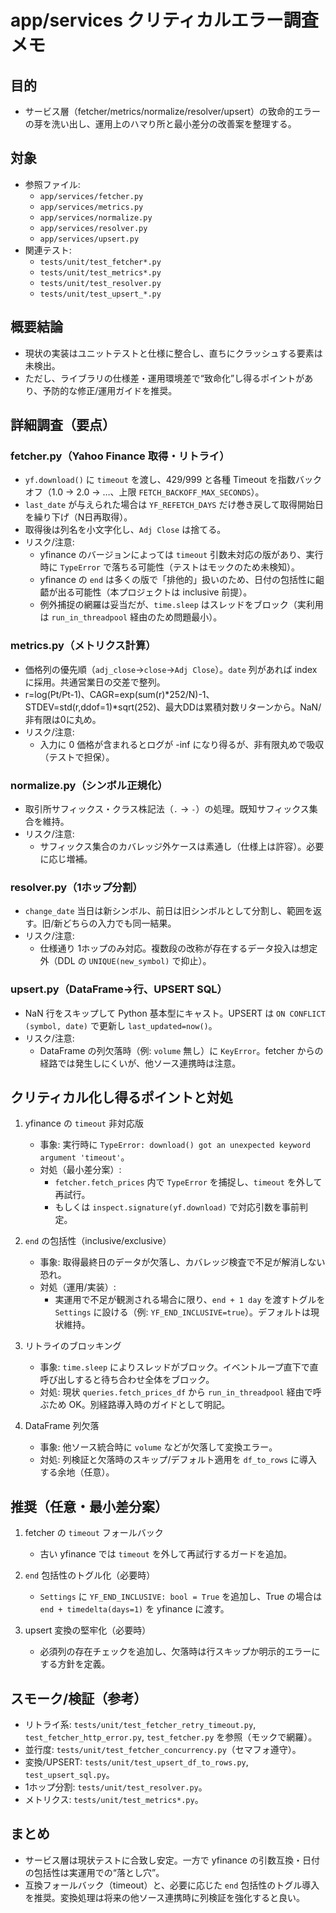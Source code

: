 # app/services クリティカルエラー調査メモ

## 目的
- サービス層（fetcher/metrics/normalize/resolver/upsert）の致命的エラーの芽を洗い出し、運用上のハマり所と最小差分の改善案を整理する。

## 対象
- 参照ファイル:
  - `app/services/fetcher.py`
  - `app/services/metrics.py`
  - `app/services/normalize.py`
  - `app/services/resolver.py`
  - `app/services/upsert.py`
- 関連テスト:
  - `tests/unit/test_fetcher*.py`
  - `tests/unit/test_metrics*.py`
  - `tests/unit/test_resolver.py`
  - `tests/unit/test_upsert_*.py`

## 概要結論
- 現状の実装はユニットテストと仕様に整合し、直ちにクラッシュする要素は未検出。
- ただし、ライブラリの仕様差・運用環境差で“致命化”し得るポイントがあり、予防的な修正/運用ガイドを推奨。

## 詳細調査（要点）

### fetcher.py（Yahoo Finance 取得・リトライ）
- `yf.download()` に `timeout` を渡し、429/999 と各種 Timeout を指数バックオフ（1.0 → 2.0 → …、上限 `FETCH_BACKOFF_MAX_SECONDS`）。
- `last_date` が与えられた場合は `YF_REFETCH_DAYS` だけ巻き戻して取得開始日を繰り下げ（N日再取得）。
- 取得後は列名を小文字化し、`Adj Close` は捨てる。
- リスク/注意:
  - yfinance のバージョンによっては `timeout` 引数未対応の版があり、実行時に `TypeError` で落ちる可能性（テストはモックのため未検知）。
  - yfinance の `end` は多くの版で「排他的」扱いのため、日付の包括性に齟齬が出る可能性（本プロジェクトは inclusive 前提）。
  - 例外捕捉の網羅は妥当だが、`time.sleep` はスレッドをブロック（実利用は `run_in_threadpool` 経由のため問題最小）。

### metrics.py（メトリクス計算）
- 価格列の優先順（`adj_close`→`close`→`Adj Close`）。`date` 列があれば index に採用。共通営業日の交差で整列。
- r=log(Pt/Pt-1)、CAGR=exp(sum(r)*252/N)-1、STDEV=std(r,ddof=1)*sqrt(252)、最大DDは累積対数リターンから。NaN/非有限は0に丸め。
- リスク/注意:
  - 入力に 0 価格が含まれるとログが -inf になり得るが、非有限丸めで吸収（テストで担保）。

### normalize.py（シンボル正規化）
- 取引所サフィックス・クラス株記法（`.` → `-`）の処理。既知サフィックス集合を維持。
- リスク/注意:
  - サフィックス集合のカバレッジ外ケースは素通し（仕様上は許容）。必要に応じ増補。

### resolver.py（1ホップ分割）
- `change_date` 当日は新シンボル、前日は旧シンボルとして分割し、範囲を返す。旧/新どちらの入力でも同一結果。
- リスク/注意:
  - 仕様通り 1ホップのみ対応。複数段の改称が存在するデータ投入は想定外（DDL の `UNIQUE(new_symbol)` で抑止）。

### upsert.py（DataFrame→行、UPSERT SQL）
- NaN 行をスキップして Python 基本型にキャスト。UPSERT は `ON CONFLICT (symbol, date)` で更新し `last_updated=now()`。
- リスク/注意:
  - DataFrame の列欠落時（例: `volume` 無し）に `KeyError`。fetcher からの経路では発生しにくいが、他ソース連携時は注意。

## クリティカル化し得るポイントと対処
1) yfinance の `timeout` 非対応版
   - 事象: 実行時に `TypeError: download() got an unexpected keyword argument 'timeout'`。
   - 対処（最小差分案）:
     - `fetcher.fetch_prices` 内で `TypeError` を捕捉し、`timeout` を外して再試行。
     - もしくは `inspect.signature(yf.download)` で対応引数を事前判定。

2) `end` の包括性（inclusive/exclusive）
   - 事象: 取得最終日のデータが欠落し、カバレッジ検査で不足が解消しない恐れ。
   - 対処（運用/実装）:
     - 実運用で不足が観測される場合に限り、`end + 1 day` を渡すトグルを `Settings` に設ける（例: `YF_END_INCLUSIVE=true`）。デフォルトは現状維持。

3) リトライのブロッキング
   - 事象: `time.sleep` によりスレッドがブロック。イベントループ直下で直呼び出しすると待ち合わせ全体をブロック。
   - 対処: 現状 `queries.fetch_prices_df` から `run_in_threadpool` 経由で呼ぶため OK。別経路導入時のガイドとして明記。

4) DataFrame 列欠落
   - 事象: 他ソース統合時に `volume` などが欠落して変換エラー。
   - 対処: 列検証と欠落時のスキップ/デフォルト適用を `df_to_rows` に導入する余地（任意）。

## 推奨（任意・最小差分案）
1) fetcher の `timeout` フォールバック
   - 古い yfinance では `timeout` を外して再試行するガードを追加。

2) `end` 包括性のトグル化（必要時）
   - `Settings` に `YF_END_INCLUSIVE: bool = True` を追加し、True の場合は `end + timedelta(days=1)` を yfinance に渡す。

3) upsert 変換の堅牢化（必要時）
   - 必須列の存在チェックを追加し、欠落時は行スキップか明示的エラーにする方針を定義。

## スモーク/検証（参考）
- リトライ系: `tests/unit/test_fetcher_retry_timeout.py`, `test_fetcher_http_error.py`, `test_fetcher.py` を参照（モックで網羅）。
- 並行度: `tests/unit/test_fetcher_concurrency.py`（セマフォ遵守）。
- 変換/UPSERT: `tests/unit/test_upsert_df_to_rows.py`, `test_upsert_sql.py`。
- 1ホップ分割: `tests/unit/test_resolver.py`。
- メトリクス: `tests/unit/test_metrics*.py`。

## まとめ
- サービス層は現状テストに合致し安定。一方で yfinance の引数互換・日付の包括性は実運用での“落とし穴”。
- 互換フォールバック（timeout）と、必要に応じた `end` 包括性のトグル導入を推奨。変換処理は将来の他ソース連携時に列検証を強化すると良い。

